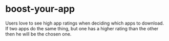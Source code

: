 # boost-your-app
Users love to see high app ratings when deciding which apps to download. If two apps do the same thing, but one has a higher rating than the other then he will be the chosen one.
